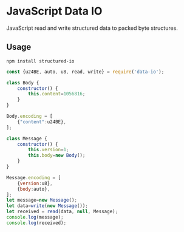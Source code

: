 # JavaScript Data IO #
JavaScript read and write structured data to packed byte structures.

## Usage ##

```
npm install structured-io
```

```JavaScript
const {u24BE, auto, u8, read, write} = require('data-io');

class Body {
    constructor() {
        this.content=1056816;
    }
}

Body.encoding = [
    {"content":u24BE},
];

class Message {
    constructor() {
        this.version=1;
        this.body=new Body();
    }
}

Message.encoding = [
    {version:u8},
    {body:auto},
];
let message=new Message();
let data=write(new Message());
let received = read(data, null, Message);
console.log(message);
console.log(received);
```
